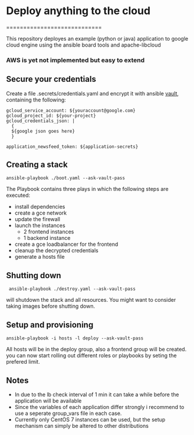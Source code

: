 # Deploy anything to the cloud
============================

This repository deployes an example (python or java) application to google cloud engine using the ansible board tools and apache-libcloud

### AWS is yet not implemented but easy to extend


## Secure your credentials

Create a file .secrets/credentials.yaml and encrypt it with ansible [vault](http://docs.ansible.com/ansible/playbooks_vault.html), containing the following:

```
gcloud_service_account: ${youraccount@google.com}
gcloud_project_id: ${your-project}
gcloud_credentials_json: |
  {
  ${google json goes here}
  }

application_newsfeed_token: ${application-secrets}
````

## Creating a stack

`
ansible-playbook ./boot.yaml --ask-vault-pass
`

The Playbook contains three plays in which the following steps are executed:

+ install dependencies
+ create a gce network
+ update the firewall
+ launch the instances
	- 2 frontend instances
	- 1 backend instance
+ create a gce loadbalancer for the frontend
+ cleanup the decrypted credentials
+ generate a hosts file

## Shutting down

` 
ansible-playbook ./destroy.yaml --ask-vault-pass
`

will shutdown the stack and all resources.
You might want to consider taking images before shutting down.

## Setup and provisioning

`
ansible-playbook -i hosts -l deploy --ask-vault-pass
`

All hosts will be in the deploy group, also a frontend group will be created. you can now start rolling out different roles or playbooks by seting the prefered limit.


## Notes 

* In due to the lb check interval of 1 min it can take a while before the application will be available
* Since the variables of each application differ strongly i recommend to use a seperate group_vars file in each case.
* Currently only CentOS 7 instances can be used, but the setup mechanism can simply be altered to other distributions 
